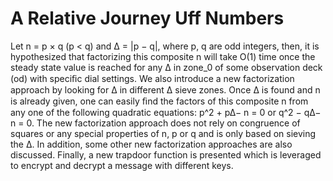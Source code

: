 # A Relative Journey Uff Numbers
Let n = p × q (p < q) and ∆ = |p − q|, where p, q are odd integers, then, it is hypothesized that factorizing this composite n will take O(1) time once the steady state value is reached for any ∆ in zone_0 of some observation deck (od) with speciﬁc dial settings. We also introduce a new factorization approach by looking for ∆ in different ∆ sieve zones. Once ∆ is found and n is already given, one can easily ﬁnd the factors of this composite n from any one of the following quadratic equations: p^2 + p∆− n = 0 or q^2 − q∆− n = 0. The new factorization approach does not rely on congruence of squares or any special properties of n, p or q and is only based on sieving the ∆. In addition, some other new factorization approaches are also discussed. Finally, a new trapdoor function is presented which is leveraged to encrypt and decrypt a message with different keys.

